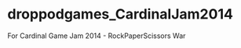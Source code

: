 droppodgames_CardinalJam2014
============================

For Cardinal Game Jam 2014 - RockPaperScissors War
